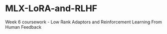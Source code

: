 # MLX-LoRA-and-RLHF
Week 6 coursework - Low Rank Adaptors and Reinforcement Learning From Human Feedback
